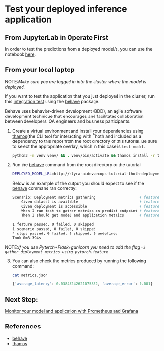 # Test your deployed inference application

## From JupyterLab in Operate First

In order to test the predictions from a deployed model/s, you can use the notebook [here](../../notebooks/test_deployed_model.ipynb).

## From your local laptop

NOTE:_Make sure you are logged in into the cluster where the model is deployed._

If you want to test the application that you just deployed in the cluster, run this [integration test](../../features) using the [behave][1] package.

Behave uses behavior-driven development (BDD), an agile software development technique that encourages and facilitates collaboration between developers, QA engineers and business participants.

1. Create a virtual environment and install your dependencies using [thamos][2](the CLI tool for interacting with Thoth and included as a dependency to this repo) from the root directory of this tutorial. Be sure to select the appropriate overlay, which in this case is `test-model`.

    ```bash
    python3 -m venv venv/ && . venv/bin/activate && thamos install -r test-model
    ```

2. Run the [behave][1] command from the root directory of the tutorial.

    ```bash
    DEPLOYED_MODEL_URL=http://elyra-aidevsecops-tutorial-thoth-deployment-examples.apps.zero.massopen.cloud behave -i gather_deployment_metrics.feature
    ```

    Below is an example of the output you should expect to see if the [behave][1] command ran correctly:

    ```bash
    Scenario: Deployment metrics gathering                    # features/gather_deployment_metrics.feature:2
        Given dataset is available                            # features/steps/model_deployment.py:42
        Given deployment is accessible                        # features/steps/model_deployment.py:56
        When I run test to gather metrics on predict endpoint # features/steps/model_deployment.py:72
        Then I should get model and application metrics       # features/steps/model_deployment.py:128

    1 feature passed, 0 failed, 0 skipped
    1 scenario passed, 0 failed, 0 skipped
    4 steps passed, 0 failed, 0 skipped, 0 undefined
    Took 0m3.394s
    ```

NOTE:_If you use Pytorch+Flask+gunicorn you need to add the flag `-i gather_deployment_metrics_using_pytorch.feature`_

3. You can also check the metrics produced by running the following command:

    ```bash
    cat metrics.json
    ```

    ```python
    {'average_latency': 0.03846242621075362, 'average_error': 0.001}
    ```

## Next Step:

[Monitor your model and application with Prometheus and Grafana](/docs/source/monitor-model.md)

## References

* [behave][1]
* [thamos][2]

[1]: https://behave.readthedocs.io/en/stable/
[2]: https://github.com/thoth-station/thamos
